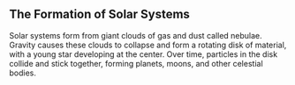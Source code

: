 ## The Formation of Solar Systems

Solar systems form from giant clouds of gas and dust called nebulae. Gravity causes these clouds to collapse and form a rotating disk of material, with a young star developing at the center. Over time, particles in the disk collide and stick together, forming planets, moons, and other celestial bodies.

